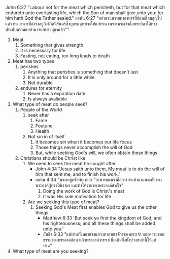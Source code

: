 
John 6:27 "Labour not for the meat which perisheth, but for that meat which endureth unto everlasting life, which the Son of man shall give unto you: for him hath God the Father sealed."
ยอห์น 6:27 "อย่าขวนขวายหาอาหารที่ย่อมเสื่อมสูญไป แต่จงหาอาหารที่ดำรงอยู่ถึงชีวิตนิรันดร์ซึ่งบุตรมนุษย์จะให้แก่ท่าน เพราะพระเจ้าคือพระบิดาได้ทรงประทับตรามอบอำนาจแก่พระบุตรแล้ว""

1. Meat
    1. Something that gives strength
    2. It is necessary for life
    3. Fasting, not eating, too long leads to death
2. Meat has two types
    1. perishes
        1. Anything that perishes is something that doesn't last
        2. It is only around for a little while
        3. Not durable
    2. endures for eternity
        1. Never has a expiration date
        2. Is always avaliable
3. What type of meat do people seek?
    1. People of the World 
        1. seek after
            1. Fame
            2. Foutune
            3. Health
        2. Not sin in of itself
            1. It becomes sin when it becomes our life focus
            2. Those things never accomplish the will of God
            3. But, while seeking God's will, we often obtain these things
    2. Christians should be Christ like
        1. We need to seek the meat he sought after
            - John 4:34 "Jesus saith unto them, My meat is to do the will of him that sent me, and to finish his work."
            - ยอห์น 4:34 "พระเยซูตรัสกับเขาว่า "อาหารของเราคือการกระทำตามพระทัยของพระองค์ผู้ทรงใช้เรามา และทำให้งานของพระองค์สำเร็จ"
                1. Doing the work of God is Christ's meat
                2. It was His sole motivation for life
        2. Are we seeking this type of meat?
            1. Seeking God's Meat first enables God to give us the other things
                - Matthew 6:33 'But seek ye first the kingdom of God, and his righteousness; and all these things shall be added unto you.'
                - มัทธิว 6:33 "แต่ท่านทั้งหลายจงแสวงหาอาณาจักรของพระเจ้า และความชอบธรรมของพระองค์ก่อน แล้วพระองค์จะทรงเพิ่มเติมสิ่งทั้งปวงเหล่านี้ให้แก่ท่าน"
4. What type of meat are you seeking?